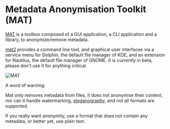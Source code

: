# Metadata Anonymisation Toolkit (MAT)

[MAT](https://gitweb.torproject.org/user/jvoisin/mat.git/) is a toolbox composed of a GUI application, a CLI application and a library, to anonymize/remove metadata. 

[mat2](https://0xacab.org/jvoisin/mat2) provides a command line tool, and graphical user interfaces via a service
menu for Dolphin, the default file manager of KDE, and an extension for Nautilus, the default file manager of GNOME. It is currently in beta, please don't use it for anything critical.

![MAT](https://github.com/tymyrddin/orchard/blob/main/mitigations/assets/images/go-clean-it.png)

A word of warning:

Mat only removes metadata from files, it does not anonymise their content, nor can it handle watermarking, [steganography](https://tymyrddin.wiki/forensics/steganalysis), and not all formats are supported.

If you really want anonymity, use a format that does not contain any metadata, or better yet, use plain text.


